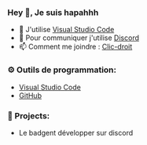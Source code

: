 
### Hey 👋, Je suis hapahhh

- 🔭 J'utilise [Visual Studio Code](https://code.visualstudio.com/)
- 🌱 Pour communiquer j'utilise [Discord](https://discord.com/)
- 📫 Comment me joindre : [Clic-droit](https://discord.gg/9v4ZVfSSDU)

### ⚙️ Outils de programmation:
- [Visual Studio Code](https://code.visualstudio.com/)
- [GitHub](https://github.com)


### 🚩 Projects:
- Le badgent développer sur discord
